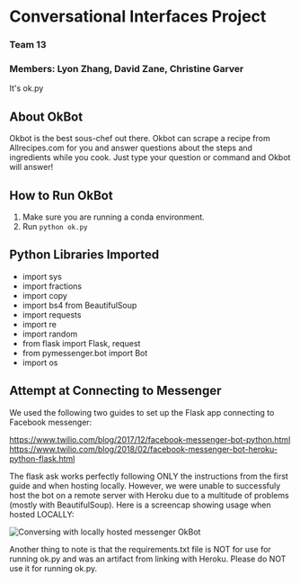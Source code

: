 # Conversational Interfaces Project
### Team 13
### Members: Lyon Zhang, David Zane, Christine Garver

It's ok.py

## About OkBot
Okbot is the best sous-chef out there. Okbot can scrape a recipe from Allrecipes.com for you and answer questions about the steps and ingredients while you cook. Just type your question or command and Okbot will answer!

## How to Run OkBot
1. Make sure you are running a conda environment.
2. Run `python ok.py`

## Python Libraries Imported
- import sys
- import fractions
- import copy
- import bs4 from BeautifulSoup
- import requests
- import re
- import random
- from flask import Flask, request
- from pymessenger.bot import Bot
- import os

## Attempt at Connecting to Messenger

We used the following two guides to set up the Flask app connecting to Facebook messenger:

https://www.twilio.com/blog/2017/12/facebook-messenger-bot-python.html
https://www.twilio.com/blog/2018/02/facebook-messenger-bot-heroku-python-flask.html

The flask ask works perfectly following ONLY the instructions from the first guide and when hosting locally. However, we were unable to successfuly host the bot on a remote server with Heroku due to a multitude of problems (mostly with BeautifulSoup). Here is a screencap showing usage when hosted LOCALLY:

![Conversing with locally hosted messenger OkBot]()

Another thing to note is that the requirements.txt file is NOT for use for running ok.py and was an artifact from linking with Heroku. Please do NOT use it for running ok.py.
